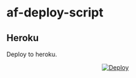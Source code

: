 # af-deploy-script

<!-- ## Railway

[![Deploy on Railway](https://railway.app/button.svg)](https://railway.app/new/template?template=)
<br> -->

## Heroku

Deploy to heroku.
<p align="center">
<a href="https://heroku.com/deploy?template=https://github.com/mkskopaing123/af-deploy-script">
  <img src="https://www.herokucdn.com/deploy/button.svg" alt="Deploy">
</a>
</p>

